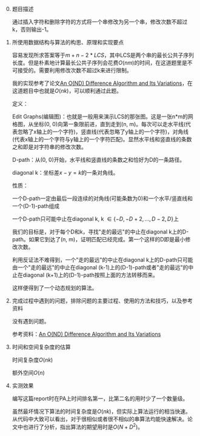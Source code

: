0. 题目描述
   
    通过插入字符和删除字符的方式将一个串修改为另一个串，修改次数不超过k，否则输出-1。

1. 所使用数据结构与算法的构思、原理和实现要点

    容易发现所求答案等于$m+n-2*LCS$，其中LCS是两个串的最长公共子序列长度。但是朴素地计算最长公共子序列会花费$O(nm)$的时间，在这道题里是不可接受的。需要利用修改次数不超过k来进行限制。

    我的实现参考了论文[An O(ND) Difference Algorithm and Its Variations](http://www.xmailserver.org/diff2.pdf)，在这道题目中也就是$O(nk)$，可以顺利通过此题。

    定义：

    Edit Graphs(编辑图)：也就是一般用来演示LCS的那张图。这是一张n*m的网格图，从坐标(0, 0)向第一象限前进，直到走到(n, m)。每次可以走水平线(代表忽略了x轴上的一个字符)，竖直线(代表忽略了y轴上的一个字符)，对角线(代表x轴上的一个字符与y轴上的一个字符匹配)。显然水平线和竖直线的条数之和即是对字符串的修改次数。

    D-path：从(0, 0)开始，水平线和竖直线的条数之和恰好为D的一条路径。

    diagonal k：坐标差$x-y=k$的一条对角线。

    性质：

    一个D-path一定由最后一段连续的对角线(可能条数为0)和一个水平/竖直线和一个(D-1)-path组成

    一个D-path只可能中止在diagonal k, k $\in \{-D, -D+2, ... ,D-2,D\}$上

    我们的目标是，对于每个D和k，寻找"走的最远"的中止在diagonal k上的D-path。如果它到达了(n, m)，证明匹配已经完成。第一个这样的D即是最小修改次数。

    利用反证法不难得到，一个"走的最远"的中止在diagonal k上的D-path只可能由一个"走的最远"的中止在diagonal (k-1)上的(D-1)-path或者"走的最远"的中止在diagonal (k+1)上的(D-1)-path按照上面的方法转移而来。

    这样便得到了一个动态规划的算法。

2. 完成过程中遇到的问题，排除问题的主要过程、使用的方法和技巧，以及参考资料
    
    没有遇到问题。

    参考资料：[An O(ND) Difference Algorithm and Its Variations](http://www.xmailserver.org/diff2.pdf)
   
3. 时间和空间复杂度的估算
   
   时间复杂度$O(nk)$

   额外空间$O(n)$

4. 实测效果

    编写这篇report时在PA上时间排名第一，比第二名的用时少了一个数量级。

    虽然最坏情况下算法的时间复杂度是$O(nk)$，但实际上算法运行的相当快速。从代码中大致可以看出，对于很相似或者很不相似的串算法均能快速解决。论文中也进行了分析，指出算法的期望用时是$O(N+D^2)$。
